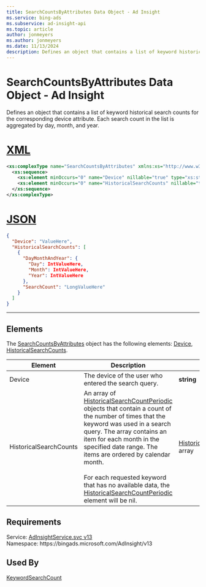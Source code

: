 ```yaml
---
title: SearchCountsByAttributes Data Object - Ad Insight
ms.service: bing-ads
ms.subservice: ad-insight-api
ms.topic: article
author: jonmeyers
ms.author: jonmeyers
ms.date: 11/13/2024
description: Defines an object that contains a list of keyword historical search counts for the corresponding device attribute.
---
```

# SearchCountsByAttributes Data Object - Ad Insight
Defines an object that contains a list of keyword historical search counts for the corresponding device attribute. Each search count in the list is aggregated by day, month, and year.

# [XML](#tab/xml)

```xml
<xs:complexType name="SearchCountsByAttributes" xmlns:xs="http://www.w3.org/2001/XMLSchema">
  <xs:sequence>
    <xs:element minOccurs="0" name="Device" nillable="true" type="xs:string" />
    <xs:element minOccurs="0" name="HistoricalSearchCounts" nillable="true" type="tns:ArrayOfHistoricalSearchCountPeriodic" />
  </xs:sequence>
</xs:complexType>
```

# [JSON](#tab/json)

```json
{
  "Device": "ValueHere",
  "HistoricalSearchCounts": [
    {
      "DayMonthAndYear": {
        "Day": IntValueHere,
        "Month": IntValueHere,
        "Year": IntValueHere
      },
      "SearchCount": "LongValueHere"
    }
  ]
}
```

-----

## <a name="elements"></a>Elements

The [SearchCountsByAttributes](searchcountsbyattributes.md) object has the following elements: [Device](#device), [HistoricalSearchCounts](#historicalsearchcounts).

|Element|Description|Data Type|
|-----------|---------------|-------------|
|<a name="device"></a>Device|The device of the user who entered the search query.|**string**|
|<a name="historicalsearchcounts"></a>HistoricalSearchCounts|An array of [HistoricalSearchCountPeriodic](historicalsearchcountperiodic.md) objects that contain a count of the number of times that the keyword was used in a search query. The array contains an item for each month in the specified date range. The items are ordered by calendar month.<br/><br/>For each requested keyword that has no available data, the [HistoricalSearchCountPeriodic](historicalsearchcountperiodic.md) element will be nil.|[HistoricalSearchCountPeriodic](historicalsearchcountperiodic.md) array|

## Requirements
Service: [AdInsightService.svc v13](https://adinsight.api.bingads.microsoft.com/Api/Advertiser/AdInsight/v13/AdInsightService.svc)  
Namespace: https\://bingads.microsoft.com/AdInsight/v13  

## Used By
[KeywordSearchCount](keywordsearchcount.md)  
